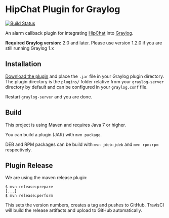 HipChat Plugin for Graylog
==========================

[![Build Status](https://travis-ci.org/Graylog2/graylog-plugin-hipchat.svg)](https://travis-ci.org/Graylog2/graylog-plugin-hipchat)

An alarm callback plugin for integrating [HipChat](https://hipchat.com/) into [Graylog](https://www.graylog.org/).

**Required Graylog version:** 2.0 and later.
Please use version 1.2.0 if you are still running Graylog 1.x

## Installation

[Download the plugin](https://github.com/Graylog2/graylog-plugin-hipchat/releases)
and place the `.jar` file in your Graylog plugin directory. The plugin directory
is the `plugins/` folder relative from your `graylog-server` directory by default
and can be configured in your `graylog.conf` file.

Restart `graylog-server` and you are done.

## Build

This project is using Maven and requires Java 7 or higher.

You can build a plugin (JAR) with `mvn package`.

DEB and RPM packages can be build with `mvn jdeb:jdeb` and `mvn rpm:rpm` respectively.

## Plugin Release

We are using the maven release plugin:

```
$ mvn release:prepare
[...]
$ mvn release:perform
```

This sets the version numbers, creates a tag and pushes to GitHub. TravisCI will build the release artifacts and upload to GitHub automatically.
